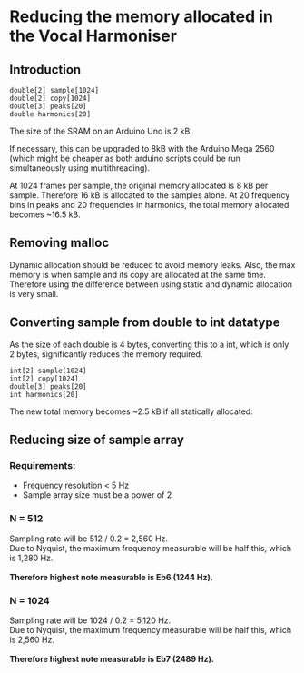 # Reducing the memory allocated in the Vocal Harmoniser
## Introduction
```
double[2] sample[1024]
double[2] copy[1024]
double[3] peaks[20]
double harmonics[20]
```

The size of the SRAM on an Arduino Uno is 2 kB.

If necessary, this can be upgraded to 8kB with the Arduino Mega 2560 (which might be cheaper as both arduino scripts could be run simultaneously using multithreading).

At 1024 frames per sample, the original memory allocated is 8 kB per sample.
Therefore 16 kB is allocated to the samples alone.
At 20 frequency bins in peaks and 20 frequencies in harmonics, the total memory allocated becomes ~16.5 kB.


## Removing malloc
Dynamic allocation should be reduced to avoid memory leaks.
Also, the max memory is when sample and its copy are allocated at the same time.
Therefore using the difference between using static and dynamic allocation is very small.

## Converting sample from double to int datatype

As the size of each double is 4 bytes, converting this to a int, which is only 2 bytes, significantly reduces the memory required.

```
int[2] sample[1024]
int[2] copy[1024]
double[3] peaks[20]
int harmonics[20]
```

The new total memory becomes ~2.5 kB if all statically allocated.

## Reducing size of sample array
### Requirements: 
- Frequency resolution < 5 Hz
- Sample array size must be a power of 2

### N = 512
Sampling rate will be 512 / 0.2 = 2,560 Hz.<br>
Due to Nyquist, the maximum frequency measurable will be half this, which is 1,280 Hz.<br><br>
__Therefore highest note measurable is Eb6 (1244 Hz).__

### N = 1024
Sampling rate will be 1024 / 0.2 = 5,120 Hz.<br>
Due to Nyquist, the maximum frequency measurable will be half this, which is 2,560 Hz.<br><br>
__Therefore highest note measurable is Eb7 (2489 Hz).__